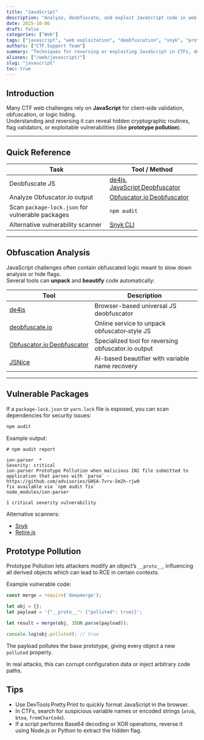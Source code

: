 ```yaml
---
title: "JavaScript"
description: "Analyze, deobfuscate, and exploit JavaScript code in web CTF challenges, focusing on client‑side logic and vulnerable packages."
date: 2025-10-06
draft: false
categories: ["Web"]
tags: ["javascript", "web exploitation", "deobfuscation", "snyk", "prototype pollution"]
authors: ["CTF.Support Team"]
summary: "Techniques for reversing or exploiting JavaScript in CTFs, deobfuscating logic, analyzing dependencies, and identifying vulnerable packages."
aliases: ["/web/javascript/"]
slug: "javascript"
toc: true
---
```


## Introduction

Many CTF web challenges rely on **JavaScript** for client‑side validation, obfuscation, or logic hiding.  
Understanding and reversing it can reveal hidden cryptographic routines, flag validators, or exploitable vulnerabilities (like **prototype pollution**).

---

## Quick Reference

| Task                                             | Tool / Method                                                                                    |
|--------------------------------------------------|--------------------------------------------------------------------------------------------------|
| Deobfuscate JS                                   | [de4js](https://lelinhtinh.github.io/de4js/), [JavaScript Deobfuscator](https://deobfuscate.io/) |
| Analyze Obfuscator.io output                     | [Obfuscator.io Deobfuscator](https://obf-io.deobfuscate.io/)                                     |
| Scan `package-lock.json` for vulnerable packages | `npm audit`                                                                                      |
| Alternative vulnerability scanner                | [Snyk CLI](https://github.com/snyk/cli)                                                          |

---

## Obfuscation Analysis

JavaScript challenges often contain obfuscated logic meant to slow down analysis or hide flags.  
Several tools can **unpack** and **beautify** code automatically:

| Tool                                                         | Description                                         |
|--------------------------------------------------------------|-----------------------------------------------------|
| [de4js](https://lelinhtinh.github.io/de4js/)                 | Browser-based universal JS deobfuscator             |
| [deobfuscate.io](https://deobfuscate.io/)                    | Online service to unpack obfuscator‑style JS        |
| [Obfuscator.io Deobfuscator](https://obf-io.deobfuscate.io/) | Specialized tool for reversing obfuscator.io output |
| [JSNice](https://www.jsnice.org/)                            | AI-based beautifier with variable name recovery     |

---

## Vulnerable Packages

If a `package-lock.json` or `yarn.lock` file is exposed, you can scan dependencies for security issues:

```bash
npm audit
```

Example output:

```text
# npm audit report

ion-parser  *
Severity: critical
ion-parser Prototype Pollution when malicious INI file submitted to application that parses with `parse` - https://github.com/advisories/GHSA-7vrv-5m2h-rjw9
fix available via `npm audit fix`
node_modules/ion-parser

1 critical severity vulnerability
```

Alternative scanners:

- [Snyk](https://github.com/snyk/cli)
- [Retire.js](https://retirejs.github.io/retire.js/)

## Prototype Pollution

Prototype Pollution lets attackers modify an object’s `__proto__`, influencing all derived objects which can lead to RCE in certain contexts.

Example vulnerable code:

```javascript
const merge = require('deepmerge');

let obj = {};
let payload = '{"__proto__": {"polluted": true}}';

let result = merge(obj, JSON.parse(payload));

console.log(obj.polluted); // true
```

The payload pollutes the base prototype, giving every object a new `polluted` property.

In real attacks, this can corrupt configuration data or inject arbitrary code paths.

## Tips

- Use DevTools Pretty Print to quickly format JavaScript in the browser.
- In CTFs, search for suspicious variable names or encoded strings (`atob`, `btoa`, `fromCharCode`).
- If a script performs Base64 decoding or XOR operations, reverse it using Node.js or Python to extract the hidden flag.

